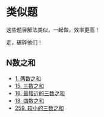 # 类似题
这些题目解法类似，一起做，效率更高！

走，碾碎他们！

## N数之和
* [1. 两数之和](../problems/1.两数之和.md)
* [15. 三数之和](../problems/15.三数之和.md)
* [16. 最接近的三数之和](../problems/16.最接近的三数之和.md)
* [18. 四数之和](../problems/18.四数之和.md)
* [259. 较小的三数之和](../problems/259.较小的三数之和.md)

